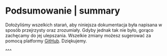 # Podsumowanie | summary

Dołożyliśmy wszelkich starań, aby niniejsza dokumentacja była napisana w sposób przejrzysty oraz zrozumiały. Gdyby jednak tak nie było, gorąco zachęcamy do jej ulepszania. Wszelkie zmiany możesz sugerować za pomocą platformy [GitHub](https://github.com/airly-eu/api-docs/tree/master/pl). Dziękujemy.

^^^
